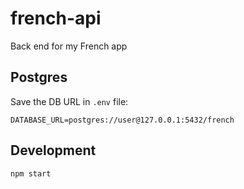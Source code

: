 # french-api
Back end for my French app

## Postgres

Save the DB URL in `.env` file:
```
DATABASE_URL=postgres://user@127.0.0.1:5432/french
```

## Development

```
npm start
```
